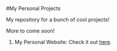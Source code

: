 #My Personal Projects

My repository for a bunch of cool projects!

More to come soon!

1) My Personal Website: Check it out <a class="link" href="https://lawrencechen14.github.io" target="_blank">here</a>.
